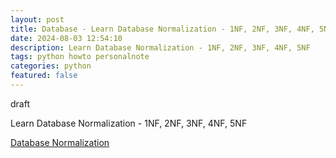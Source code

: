 ```yaml
---
layout: post
title: Database - Learn Database Normalization - 1NF, 2NF, 3NF, 4NF, 5NF
date: 2024-08-03 12:54:10
description: Learn Database Normalization - 1NF, 2NF, 3NF, 4NF, 5NF
tags: python howto personalnote
categories: python
featured: false
---
```


draft 

Learn Database Normalization - 1NF, 2NF, 3NF, 4NF, 5NF

[Database Normalization]: https://www.youtube.com/watch?v=GFQaEYEc8_8 "https://www.youtube.com/watch?v=GFQaEYEc8_8"
[Database Normalization]

